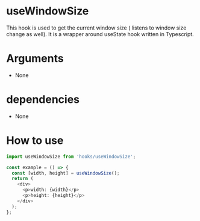 # useWindowSize
This hook is used to get the current window size ( listens to window size change as well). It is a wrapper around useState hook written in Typescript.

# Arguments

 - None

# dependencies

 - None

# How to use

```ts
import useWindowSize from 'hooks/useWindowSize';

const example = () => {
  const [width, height] = useWindowSize();
  return (
    <div>
      <p>width: {width}</p>
      <p>height: {height}</p>
    </div>
  );
};
```
